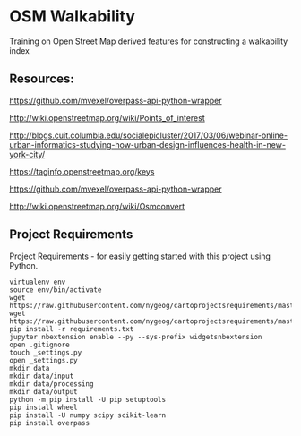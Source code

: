 # OSM Walkability
Training on Open Street Map derived features for constructing a walkability index

## Resources:

https://github.com/mvexel/overpass-api-python-wrapper

http://wiki.openstreetmap.org/wiki/Points_of_interest

http://blogs.cuit.columbia.edu/socialepicluster/2017/03/06/webinar-online-urban-informatics-studying-how-urban-design-influences-health-in-new-york-city/

https://taginfo.openstreetmap.org/keys

https://github.com/mvexel/overpass-api-python-wrapper

http://wiki.openstreetmap.org/wiki/Osmconvert

## Project Requirements
Project Requirements - for easily getting started with this project using Python. 

    virtualenv env
    source env/bin/activate
    wget https://raw.githubusercontent.com/nygeog/cartoprojectsrequirements/master/requirements.txt
    wget https://raw.githubusercontent.com/nygeog/cartoprojectsrequirements/master/.gitignore
    pip install -r requirements.txt
    jupyter nbextension enable --py --sys-prefix widgetsnbextension
    open .gitignore
    touch _settings.py
    open _settings.py
    mkdir data
    mkdir data/input
    mkdir data/processing
    mkdir data/output
    python -m pip install -U pip setuptools
    pip install wheel
    pip install -U numpy scipy scikit-learn
    pip install overpass
